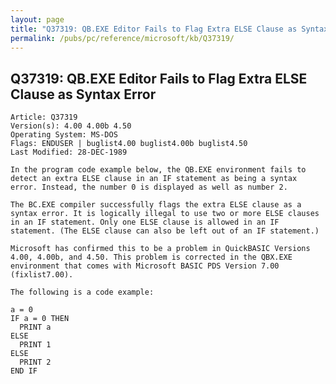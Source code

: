 ```yaml
---
layout: page
title: "Q37319: QB.EXE Editor Fails to Flag Extra ELSE Clause as Syntax Error"
permalink: /pubs/pc/reference/microsoft/kb/Q37319/
---
```


## Q37319: QB.EXE Editor Fails to Flag Extra ELSE Clause as Syntax Error

	Article: Q37319
	Version(s): 4.00 4.00b 4.50
	Operating System: MS-DOS
	Flags: ENDUSER | buglist4.00 buglist4.00b buglist4.50
	Last Modified: 28-DEC-1989
	
	In the program code example below, the QB.EXE environment fails to
	detect an extra ELSE clause in an IF statement as being a syntax
	error. Instead, the number 0 is displayed as well as number 2.
	
	The BC.EXE compiler successfully flags the extra ELSE clause as a
	syntax error. It is logically illegal to use two or more ELSE clauses
	in an IF statement. Only one ELSE clause is allowed in an IF
	statement. (The ELSE clause can also be left out of an IF statement.)
	
	Microsoft has confirmed this to be a problem in QuickBASIC Versions
	4.00, 4.00b, and 4.50. This problem is corrected in the QBX.EXE
	environment that comes with Microsoft BASIC PDS Version 7.00
	(fixlist7.00).
	
	The following is a code example:
	
	a = 0
	IF a = 0 THEN
	  PRINT a
	ELSE
	  PRINT 1
	ELSE
	  PRINT 2
	END IF
